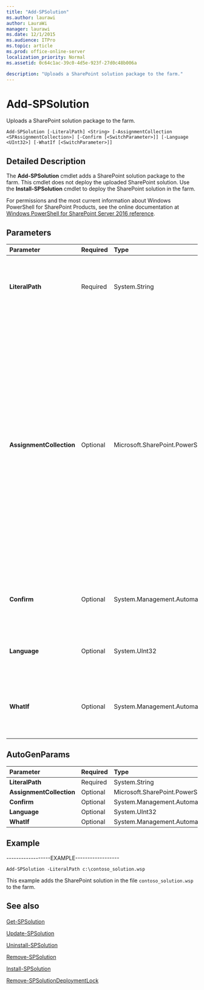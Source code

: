```yaml
---
title: "Add-SPSolution"
ms.author: laurawi
author: LauraWi
manager: laurawi
ms.date: 12/1/2015
ms.audience: ITPro
ms.topic: article
ms.prod: office-online-server
localization_priority: Normal
ms.assetid: 0c64c1ac-39c0-4d5e-923f-27d0c48b006a

description: "Uploads a SharePoint solution package to the farm."
---
```


# Add-SPSolution

Uploads a SharePoint solution package to the farm.
  
```
Add-SPSolution [-LiteralPath] <String> [-AssignmentCollection <SPAssignmentCollection>] [-Confirm [<SwitchParameter>]] [-Language <UInt32>] [-WhatIf [<SwitchParameter>]]
```

## Detailed Description

The **Add-SPSolution** cmdlet adds a SharePoint solution package to the farm. This cmdlet does not deploy the uploaded SharePoint solution. Use the **Install-SPSolution** cmdlet to deploy the SharePoint solution in the farm. 
  
For permissions and the most current information about Windows PowerShell for SharePoint Products, see the online documentation at [Windows PowerShell for SharePoint Server 2016 reference](https://go.microsoft.com/fwlink/p/?LinkId=671715).
  
## Parameters

|**Parameter**|**Required**|**Type**|**Description**|
|:-----|:-----|:-----|:-----|
|**LiteralPath** <br/> |Required  <br/> |System.String  <br/> |Specifies the path to the solution package.  <br/> The type must be a valid path in either of the following forms:  <br/> - C:\folder_name  <br/> - \\server_name\folder_name  <br/> |
|**AssignmentCollection** <br/> |Optional  <br/> |Microsoft.SharePoint.PowerShell.SPAssignmentCollection  <br/> |Manages objects for the purpose of proper disposal. Use of objects, such as **SPWeb** or **SPSite**, can use large amounts of memory and use of these objects in Windows PowerShell scripts requires proper memory management. Using the **SPAssignment** object, you can assign objects to a variable and dispose of the objects after they are needed to free up memory. When **SPWeb**, **SPSite**, or **SPSiteAdministration** objects are used, the objects are automatically disposed of if an assignment collection or the **Global** parameter is not used.  <br/> > [!NOTE]> When the **Global** parameter is used, all objects are contained in the global store. If objects are not immediately used, or disposed of by using the **Stop-SPAssignment** command, an out-of-memory scenario can occur.           |
|**Confirm** <br/> |Optional  <br/> |System.Management.Automation.SwitchParameter  <br/> |Prompts you for confirmation before executing the command. For more information, type the following command: **get-help about_commonparameters** <br/> |
|**Language** <br/> |Optional  <br/> |System.UInt32  <br/> |Specifies the language pack to install with the solution package.  <br/> The type must be a valid language identifier; for example, 1033.  <br/> |
|**WhatIf** <br/> |Optional  <br/> |System.Management.Automation.SwitchParameter  <br/> |Displays a message that describes the effect of the command instead of executing the command. For more information, type the following command: **get-help about_commonparameters** <br/> |
   
## AutoGenParams

|**Parameter**|**Required**|**Type**|**Description**|
|:-----|:-----|:-----|:-----|
|**LiteralPath** <br/> |Required  <br/> |System.String  <br/> ||
|**AssignmentCollection** <br/> |Optional  <br/> |Microsoft.SharePoint.PowerShell.SPAssignmentCollection  <br/> ||
|**Confirm** <br/> |Optional  <br/> |System.Management.Automation.SwitchParameter  <br/> ||
|**Language** <br/> |Optional  <br/> |System.UInt32  <br/> ||
|**WhatIf** <br/> |Optional  <br/> |System.Management.Automation.SwitchParameter  <br/> ||
   
## Example

------------------EXAMPLE------------------
  
```
Add-SPSolution -LiteralPath c:\contoso_solution.wsp
```

This example adds the SharePoint solution in the file  `contoso_solution.wsp` to the farm. 
  
## See also

#### 

[Get-SPSolution](get-spsolution.md)
  
[Update-SPSolution](update-spsolution.md)
  
[Uninstall-SPSolution](uninstall-spsolution.md)
  
[Remove-SPSolution](remove-spsolution.md)
  
[Install-SPSolution](install-spsolution.md)
  
[Remove-SPSolutionDeploymentLock](remove-spsolutiondeploymentlock.md)

